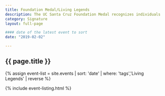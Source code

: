 ```yaml
---
title: Foundation Medal/Living Legends
description: The UC Santa Cruz Foundation Medal recognizes individuals of exceptionally distinguished achievement whose work and contribution to society exemplify the vision and ideals of UC Santa Cruz
category: Signature
layout: full-page

#### date of the latest event to sort
date: "2019-02-02"

---
```

<section id="main-content">
<div class="grid-container large">
<section class="heading">
<h2 class="underline">{{ page.title }}</h2>
</section>

<div class="events-card-list fade-out-siblings">
{% assign event-list = site.events | sort: 'date' | where: 'tags','Living Legends' | reverse %}

{% include event-listing.html %}
